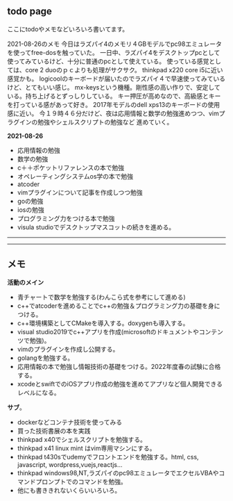 ## todo page

ここにtodoやメモなどいろいろ書いてます。

2021-08-26のメモ
今日はラズパイ4のメモリ４GBモデルでpc98エミュレータを使ってfree-dosを触っていた。
一日中、ラズパイ4をデスクトップpcとして使ってみているけど、十分に普通のpcとして使えている。
使っている感覚としては、core 2 duoのｐｃよりも処理がサクサク。
thinkpad x220 core i5に近い感覚かも。
logicoolのキーボードが届いたのでラズパイ４で早速使ってみているけど、とてもいい感じ。
mx-keysという機種。剛性感の高い作りで、安定している。持ち上げるとずっしりしている。
キー押圧が高めなので、高級感とキーを打っている感があって好き。
2017年モデルのdell xps13のキーボードの使用感に近い。
今１９時４６分だけど、夜は応用情報と数学の勉強進めつつ、vimプラグインの勉強やシェルスクリプトの勉強など
進めていく。

**2021-08-26**
- 応用情報の勉強
- 数学の勉強
- c＋＋ポケットリファレンスの本で勉強
- オペレーティングシステムos学の本で勉強
- atcoder
- vimプラグインについて記事を作成しつつ勉強
- goの勉強
- iosの勉強
- プログラミング力をつける本で勉強
- visula studioでデスクトップマスコットの続きを進める。
***

***

## メモ
**活動のメイン**
- 青チャートで数学を勉強する(わんこら式を参考にして進める)
- c++でatcoderを進めることでc++の勉強＆プログラミング力の基礎を身につける。
- c++環境構築としてCMakeを導入する。doxygenも導入する。
- visual studio2019でc++アプリを作成(microsoftのドキュメントやコンテンツで勉強)。
- vimのプラグインを作成し公開する。
- golangを勉強する。
- 応用情報の本で勉強し情報技術の基礎をつける。2022年度春の試験に合格する。
- xcodeとswiftでのiOSアプリ作成の勉強を進めてアプリなど個人開発できるレベルになる。

**サブ**。
- dockerなどコンテナ技術を使ってみる
- 買った技術書展の本を実践
- thinkpad x40でシェルスクリプトを勉強する。
- thinkpad x41 linux mint はvim専用マシンにする。
- thinkpad t430sでudemyでフロントエンドを勉強する。html, css, javascript, wordpress,vuejs,reactjs...
- thinkpad windows98,NT,ラズパイのpc98エミュレータでエクセルVBAやコマンドプロンプトでのコマンドを勉強。
- 他にも書ききれないくらいいろいろ。
 
 
